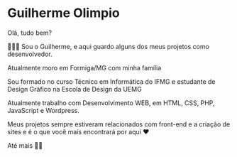 <h1>Guilherme Olimpio</h1>

<p> Olá, tudo bem?</p>

<p> 👨🏻‍🎨 Sou o Guilherme, e aqui guardo alguns dos meus projetos como desenvolvedor.</p>

<p> Atualmente moro em Formiga/MG com minha família </p>

<p> Sou formado no curso Técnico em Informática do IFMG e estudante de Design Gráfico na Escola de Design da UEMG </p>

<p> Atualmente trabalho com Desenvolvimento WEB, em HTML, CSS, PHP, JavaScript e Wordpress. </p>

<p> Meus projetos sempre estiveram relacionados com front-end e a criação de sites e é o que você mais encontrará por aqui ❤️ </p>

<p> Até mais 👋😄 </p>